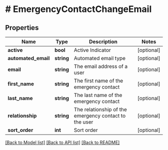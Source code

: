 # # EmergencyContactChangeEmail

## Properties

Name | Type | Description | Notes
------------ | ------------- | ------------- | -------------
**active** | **bool** | Active Indicator | [optional]
**automated_email** | **string** | Automated email type | [optional]
**email** | **string** | The email address of a user | [optional]
**first_name** | **string** | The first name of the emergency contact | [optional]
**last_name** | **string** | The last name of the emergency contact | [optional]
**relationship** | **string** | The relationship of the emergency contact to the user | [optional]
**sort_order** | **int** | Sort order | [optional]

[[Back to Model list]](../../README.md#models) [[Back to API list]](../../README.md#endpoints) [[Back to README]](../../README.md)
